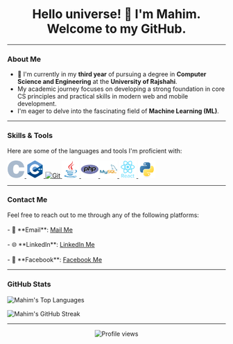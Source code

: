 <h1 align="center">Hello universe! 👋 I'm Mahim. Welcome to my GitHub.</h1>

---

### About Me

- 🌱 I'm currently in my **third year** of pursuing a degree in **Computer Science and Engineering** at the **University of Rajshahi**.
- My academic journey focuses on developing a strong foundation in core CS principles and practical skills in modern web and mobile development.
- I'm eager to delve into the fascinating field of **Machine Learning (ML)**.

---

### Skills & Tools

Here are some of the languages and tools I'm proficient with:

<p align="left">
  <a href="https://www.cprogramming.com/" target="_blank" rel="noreferrer"> <img src="https://raw.githubusercontent.com/devicons/devicon/master/icons/c/c-original.svg" alt="C" width="40" height="40"/> </a>
  <a href="https://www.w3schools.com/cpp/" target="_blank" rel="noreferrer"> <img src="https://raw.githubusercontent.com/devicons/devicon/master/icons/cplusplus/cplusplus-original.svg" alt="C++" width="40" height="40"/> </a>
  <a href="https://git-scm.com/" target="_blank" rel="noreferrer"> <img src="https://www.vectorlogo.zone/logos/git-scm/git-scm-icon.svg" alt="Git" width="40" height="40"/> </a>
  <a href="https://www.java.com" target="_blank" rel="noreferrer"> <img src="https://raw.githubusercontent.com/devicons/devicon/master/icons/java/java-original.svg" alt="Java" width="40" height="40"/> </a>
  <a href="https://www.php.net" target="_blank" rel="noreferrer"> <img src="https://raw.githubusercontent.com/devicons/devicon/master/icons/php/php-original.svg" alt="PHP" width="40" height="40"/> </a>
  <a href="https://www.mysql.com/" target="_blank" rel="noreferrer"> <img src="https://raw.githubusercontent.com/devicons/devicon/master/icons/mysql/mysql-original-wordmark.svg" alt="MySQL" width="40" height="40"/> </a>
  <a href="https://react.dev/" target="_blank" rel="noreferrer"> <img src="https://raw.githubusercontent.com/devicons/devicon/master/icons/react/react-original-wordmark.svg" alt="React" width="40" height="40"/> </a>
  <a href="https://www.python.org" target="_blank" rel="noreferrer"> <img src="https://raw.githubusercontent.com/devicons/devicon/master/icons/python/python-original.svg" alt="Python" width="40" height="40"/> </a>
</p>

---

### Contact Me

<p align="left">
  Feel free to reach out to me through any of the following platforms:
  <br><br>
  - 📧 **Email**: <a href="mailto:mahimbabu111111@gmail.com">Mail Me</a>
  <br><br>
  - 🌐 **LinkedIn**: <a href="https://www.linkedin.com/in/mahim-mm/"> LinkedIn Me </a>
  <br><br>
  - 📘 **Facebook**: <a href= "https://www.facebook.com/MM.MAHIM.111/">Facebook Me</a>
</p>

---

### GitHub Stats

<p>
  <img align="center" src="https://github-readme-stats.vercel.app/api/top-langs?username=mahim-111&show_icons=true&locale=en&layout=compact" alt="Mahim's Top Languages" />
</p>

<p>
  <img align="center" src="https://github-readme-streak-stats.herokuapp.com/?user=mahim-111&" alt="Mahim's GitHub Streak" />
</p>

---

<p align="center">
  <img src="https://komarev.com/ghpvc/?username=mahim-111&label=Profile%20views&color=0e75b6&style=flat" alt="Profile views" />
</p>
